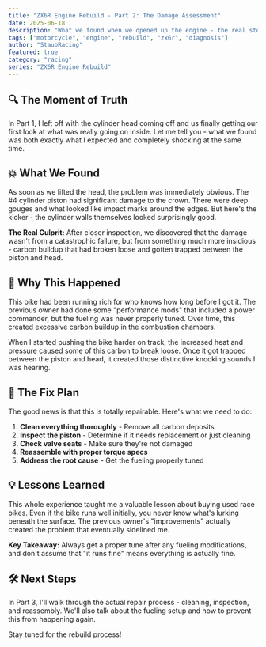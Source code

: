 ```yaml
---
title: "ZX6R Engine Rebuild - Part 2: The Damage Assessment"
date: 2025-06-18
description: "What we found when we opened up the engine - the real story behind the knocking"
tags: ["motorcycle", "engine", "rebuild", "zx6r", "diagnosis"]
author: "StaubRacing"
featured: true
category: "racing"
series: "ZX6R Engine Rebuild"
---
```


## 🔍 The Moment of Truth

In Part 1, I left off with the cylinder head coming off and us finally getting our first look at what was really going on inside. Let me tell you - what we found was both exactly what I expected and completely shocking at the same time.

## 💥 What We Found

As soon as we lifted the head, the problem was immediately obvious. The #4 cylinder piston had significant damage to the crown. There were deep gouges and what looked like impact marks around the edges. But here's the kicker - the cylinder walls themselves looked surprisingly good.

**The Real Culprit:** After closer inspection, we discovered that the damage wasn't from a catastrophic failure, but from something much more insidious - carbon buildup that had broken loose and gotten trapped between the piston and head.

## 🧠 Why This Happened

This bike had been running rich for who knows how long before I got it. The previous owner had done some "performance mods" that included a power commander, but the fueling was never properly tuned. Over time, this created excessive carbon buildup in the combustion chambers.

When I started pushing the bike harder on track, the increased heat and pressure caused some of this carbon to break loose. Once it got trapped between the piston and head, it created those distinctive knocking sounds I was hearing.

## 🔧 The Fix Plan

The good news is that this is totally repairable. Here's what we need to do:

1. **Clean everything thoroughly** - Remove all carbon deposits
2. **Inspect the piston** - Determine if it needs replacement or just cleaning
3. **Check valve seats** - Make sure they're not damaged
4. **Reassemble with proper torque specs**
5. **Address the root cause** - Get the fueling properly tuned

## 💡 Lessons Learned

This whole experience taught me a valuable lesson about buying used race bikes. Even if the bike runs well initially, you never know what's lurking beneath the surface. The previous owner's "improvements" actually created the problem that eventually sidelined me.

**Key Takeaway:** Always get a proper tune after any fueling modifications, and don't assume that "it runs fine" means everything is actually fine.

## 🛠️ Next Steps

In Part 3, I'll walk through the actual repair process - cleaning, inspection, and reassembly. We'll also talk about the fueling setup and how to prevent this from happening again.

Stay tuned for the rebuild process!
